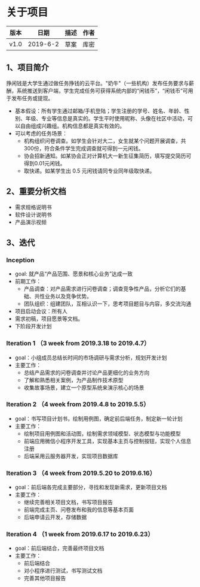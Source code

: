 # 关于项目
| 版本 | 日期 | 描述 | 作者 |
| --- | --- | --- | --- |
| v1.0 | 2019-6-2 | 草案 | 库密 |

## 1、项目简介
挣闲钱是大学生通过做任务挣钱的云平台。"奶牛"（一些机构）发布任务要求与薪酬，系统推送到客户端，学生完成任务可获得系统内部的“闲钱币”，“闲钱币”可用于发布任务或提现。

- 基本假设：所有学生通过邮箱/手机登陆；学生注册的学号、姓名、年龄、性别、年级、专业等信息是真实的。学生平时使用昵称、头像在社区中活动，可以自由组成兴趣组。机构信息都是真实有效的。
- 可以考虑的任务场景：
  - 机构组织问卷调查。如学生会针对大二，女生就某个问题开展调查，共300份，符合条件学生完成调查就可得到一元闲钱。
  - 协会招新通知。如某协会正对计算机大一新生征集简历，填写提交简历可得到0.01元闲钱。
  - 取快递。如某学生出 0.5 元闲钱请同专业同年级取快递。

## 2、重要分析文档
- 需求规格说明书
- 软件设计说明书
- 产品演示视频

## 3、迭代
### Inception
- goal: 就产品“产品范围、愿景和核心业务”达成一致
- 前期工作：
  - 产品调查：对产品需求进行问卷调查；调查竞争性产品，分析它们的基础、共性业务以及竞争优势。
  - 团队组织：组建团队，互相认识一下，思考项目题目与内容，多交流沟通
- 项目启动会议：所有人
- 需求初稿，项目愿景等文档。
- 下阶段开发计划

### Iteration 1 （3 week from 2019.3.18 to 2019.4.7）
- goal：小组成员总结长时间的市场调研与需求分析，规划开发计划
- 主要工作：
  - 总结产品需求的问卷调查并讨论产品更细化的业务方向
  - 了解和熟悉相关案例，为产品制作技术原型
  - 收集故事场景，建立一个原型系统来演示核心的场景

### Iteration 2 （4 week from 2019.4.8 to 2019.5.5）
- goal：书写项目计划书，绘制用例图，确定前后端任务，制定新一轮计划
- 主要工作：
  - 绘制项目用例图和活动图，绘制需求领域模型、状态模型与功能模型
  - 前端应用微信小程序开发工具，实现基本主页与控制按钮，实现个人信息注册
  - 后端采用云服务器开发，实现项目数据库
  
### Iteration 3 （4 week from 2019.5.20 to 2019.6.16）
- goal：前后端各完成主要部分，寻找和发现新需求，更新项目文档
- 主要工作：
  - 继续完善相关项目文档，书写项目报告
  - 前端完成主页、问卷发布和我的信息等基本页面
  - 后端申请云开发，存储数据
 
### Iteration 4 （1 week from 2019.6.17 to 2019.6.23）
- goal：前后端结合，完善最终项目文档
- 主要工作：
  - 前后端结合
  - 对小程序进行测试，书写测试文档
  - 完善其他项目报告
  
